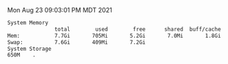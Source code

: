 Mon Aug 23 09:03:01 PM MDT 2021
```bash
System Memory
               total        used        free      shared  buff/cache   available
Mem:           7.7Gi       705Mi       5.2Gi       7.0Mi       1.8Gi       6.7Gi
Swap:          7.6Gi       409Mi       7.2Gi
System Storage
650M	.
```
